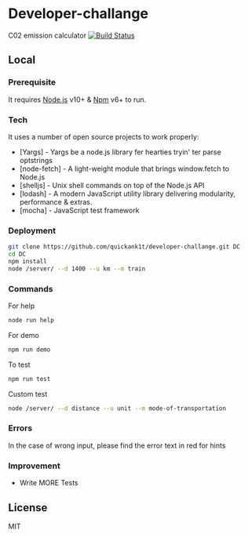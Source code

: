 # Developer-challange

C02 emission calculator [![Build Status](https://travis-ci.org/quickank1t/developer-challange.svg?branch=master)](https://travis-ci.org/quickank1t/developer-challange)

## Local

### Prerequisite

It requires [Node.js](https://nodejs.org/) v10+ & [Npm](https://www.npmjs.com/) v6+  to run.

### Tech

It uses a number of open source projects to work properly:

* [Yargs] - Yargs be a node.js library fer hearties tryin' ter parse optstrings
* [node-fetch] - A light-weight module that brings window.fetch to Node.js
* [shelljs] - Unix shell commands on top of the Node.js API
* [lodash] - A modern JavaScript utility library delivering modularity, performance & extras.
* [mocha] - JavaScript test framework

### Deployment
```sh
git clone https://github.com/quickank1t/developer-challange.git DC
cd DC
npm install
node /server/ --d 1400 --u km --m train
```

### Commands
For help
```sh
node run help
```
For demo
```sh
npm run demo
```
To test
```sh
npm run test
```
Custom test
```sh
node /server/ --d distance --u unit --m mode-of-transportation
```

### Errors


In the case of wrong input, please find the error text in red for hints


### Improvement

 - Write MORE Tests

License
----

MIT


